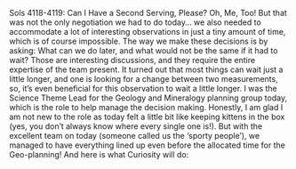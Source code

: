 Sols 4118-4119: Can I Have a Second Serving, Please? Oh, Me, Too! 
 But that was not the only negotiation we had to do today… we also needed to accommodate a lot of interesting observations in just a tiny amount of time, which is of course impossible. The way we make these decisions is by asking: What can we do later, and what would not be the same if it had to wait? Those are interesting discussions, and they require the entire expertise of the team present. It turned out that most things can wait just a little longer, and one is looking for a change between two measurements, so, it’s even beneficial for this observation to wait a little longer. I was the Science Theme Lead for the Geology and Mineralogy planning group today, which is the role to help manage the decision making. Honestly, I am glad I am not new to the role as today felt a little bit like keeping kittens in the box (yes, you don’t always know where every single one is!). But with the excellent team on today (someone called us the ‘sporty people’), we managed to have everything lined up even before the allocated time for the Geo-planning! And here is what Curiosity will do: